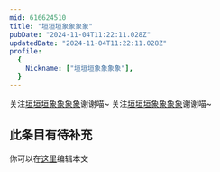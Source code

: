 ```yaml
---
mid: 616624510
title: "垣垣垣象象象象"
pubDate: "2024-11-04T11:22:11.028Z"
updatedDate: "2024-11-04T11:22:11.028Z"
profile:
  {
    Nickname: ["垣垣垣象象象象"],
  }
---
```


关注[垣垣垣象象象象](https://space.bilibili.com/616624510)谢谢喵~ 关注[垣垣垣象象象象](https://space.bilibili.com/616624510)谢谢喵~

## 此条目有待补充
你可以在[这里](https://github.com/Yuhanawa/VTuber.ICU-Content/edit/master/v/垣垣垣象象象象/index.md)编辑本文
